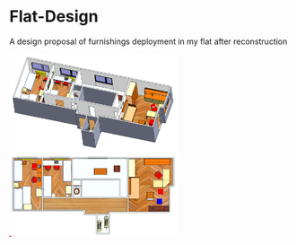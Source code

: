 # Flat-Design
A design proposal of furnishings deployment in my flat after reconstruction
<p float="left">
  <img src="/Flat_1.PNG" width="300" /> 
  <img src="/Flat_2.PNG" width="300" />
</p>
